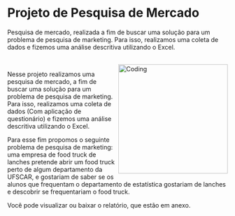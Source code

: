 # Projeto de Pesquisa de Mercado
Pesquisa de mercado, realizada a fim de buscar uma solução para um problema de pesquisa de marketing. Para isso, realizamos uma coleta de dados e fizemos uma análise descritiva utilizando o Excel.

<br/>

<img align="right" alt="Coding" width="250" src="https://user-images.githubusercontent.com/128048584/249582080-7b5fd2f9-a3f5-4647-b679-69ba10fb5b53.gif">
  
Nesse projeto realizamos uma pesquisa de mercado, a fim de buscar uma solução para um problema de pesquisa de marketing. Para isso, realizamos uma coleta de dados (Com aplicação de questionário) e fizemos uma análise descritiva utilizando o Excel.

Para esse fim propomos o seguinte problema de pesquisa de marketing: uma empresa de food truck de lanches pretende abrir um food truck perto de algum departamento da UFSCAR, e gostariam de saber se os alunos que frequentam o departamento de estatística gostariam de lanches e descobrir se frequentariam o food truck.


Você pode visualizar ou baixar o relatório, que estão em anexo.
